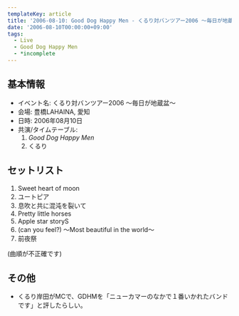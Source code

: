```yaml
---
templateKey: article
title: '2006-08-10: Good Dog Happy Men - くるり対バンツアー2006 ～毎日が地蔵盆～ at 豊橋LAHAINA'
date: '2006-08-10T00:00:00+09:00'
tags:
  - Live
  - Good Dog Happy Men
  - *incomplete
---
```

## 基本情報

* イベント名: くるり対バンツアー2006 ～毎日が地蔵盆～
* 会場: 豊橋LAHAINA, 愛知
* 日時: 2006年08月10日
* 共演/タイムテーブル:
  1. *Good Dog Happy Men*
  1. くるり

## セットリスト

1. Sweet heart of moon
1. ユートピア
1. 息吹と共に混沌を裂いて
1. Pretty little horses
1. Apple star storyS
1. (can you feel?) ～Most beautiful in the world～
1. 前夜祭

(曲順が不正確です)

## その他

* くるり岸田がMCで、GDHMを「ニューカマーのなかで１番いかれたバンドです」と評したらしい。
